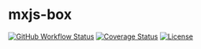 # mxjs-box

[![GitHub Workflow Status](https://img.shields.io/github/workflow/status/miaoxing/mxjs-box/Build?style=flat-square)](https://github.com/miaoxing/mxjs-box/actions)
[![Coverage Status](https://img.shields.io/coveralls/miaoxing/mxjs-box.svg?style=flat-square)](https://coveralls.io/r/miaoxing/mxjs-box)
[![License](http://img.shields.io/badge/license-MIT-brightgreen.svg?style=flat-square)](http://www.opensource.org/licenses/MIT)
